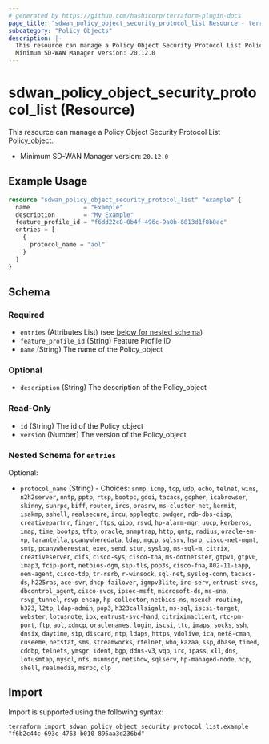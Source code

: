 ```yaml
---
# generated by https://github.com/hashicorp/terraform-plugin-docs
page_title: "sdwan_policy_object_security_protocol_list Resource - terraform-provider-sdwan"
subcategory: "Policy Objects"
description: |-
  This resource can manage a Policy Object Security Protocol List Policy_object.
  Minimum SD-WAN Manager version: 20.12.0
---
```


# sdwan_policy_object_security_protocol_list (Resource)

This resource can manage a Policy Object Security Protocol List Policy_object.
  - Minimum SD-WAN Manager version: `20.12.0`

## Example Usage

```terraform
resource "sdwan_policy_object_security_protocol_list" "example" {
  name               = "Example"
  description        = "My Example"
  feature_profile_id = "f6dd22c8-0b4f-496c-9a0b-6813d1f8b8ac"
  entries = [
    {
      protocol_name = "aol"
    }
  ]
}
```

<!-- schema generated by tfplugindocs -->
## Schema

### Required

- `entries` (Attributes List) (see [below for nested schema](#nestedatt--entries))
- `feature_profile_id` (String) Feature Profile ID
- `name` (String) The name of the Policy_object

### Optional

- `description` (String) The description of the Policy_object

### Read-Only

- `id` (String) The id of the Policy_object
- `version` (Number) The version of the Policy_object

<a id="nestedatt--entries"></a>
### Nested Schema for `entries`

Optional:

- `protocol_name` (String) - Choices: `snmp`, `icmp`, `tcp`, `udp`, `echo`, `telnet`, `wins`, `n2h2server`, `nntp`, `pptp`, `rtsp`, `bootpc`, `gdoi`, `tacacs`, `gopher`, `icabrowser`, `skinny`, `sunrpc`, `biff`, `router`, `ircs`, `orasrv`, `ms-cluster-net`, `kermit`, `isakmp`, `sshell`, `realsecure`, `ircu`, `appleqtc`, `pwdgen`, `rdb-dbs-disp`, `creativepartnr`, `finger`, `ftps`, `giop`, `rsvd`, `hp-alarm-mgr`, `uucp`, `kerberos`, `imap`, `time`, `bootps`, `tftp`, `oracle`, `snmptrap`, `http`, `qmtp`, `radius`, `oracle-em-vp`, `tarantella`, `pcanywheredata`, `ldap`, `mgcp`, `sqlsrv`, `hsrp`, `cisco-net-mgmt`, `smtp`, `pcanywherestat`, `exec`, `send`, `stun`, `syslog`, `ms-sql-m`, `citrix`, `creativeserver`, `cifs`, `cisco-sys`, `cisco-tna`, `ms-dotnetster`, `gtpv1`, `gtpv0`, `imap3`, `fcip-port`, `netbios-dgm`, `sip-tls`, `pop3s`, `cisco-fna`, `802-11-iapp`, `oem-agent`, `cisco-tdp`, `tr-rsrb`, `r-winsock`, `sql-net`, `syslog-conn`, `tacacs-ds`, `h225ras`, `ace-svr`, `dhcp-failover`, `igmpv3lite`, `irc-serv`, `entrust-svcs`, `dbcontrol_agent`, `cisco-svcs`, `ipsec-msft`, `microsoft-ds`, `ms-sna`, `rsvp_tunnel`, `rsvp-encap`, `hp-collector`, `netbios-ns`, `msexch-routing`, `h323`, `l2tp`, `ldap-admin`, `pop3`, `h323callsigalt`, `ms-sql`, `iscsi-target`, `webster`, `lotusnote`, `ipx`, `entrust-svc-hand`, `citriximaclient`, `rtc-pm-port`, `ftp`, `aol`, `xdmcp`, `oraclenames`, `login`, `iscsi`, `ttc`, `imaps`, `socks`, `ssh`, `dnsix`, `daytime`, `sip`, `discard`, `ntp`, `ldaps`, `https`, `vdolive`, `ica`, `net8-cman`, `cuseeme`, `netstat`, `sms`, `streamworks`, `rtelnet`, `who`, `kazaa`, `ssp`, `dbase`, `timed`, `cddbp`, `telnets`, `ymsgr`, `ident`, `bgp`, `ddns-v3`, `vqp`, `irc`, `ipass`, `x11`, `dns`, `lotusmtap`, `mysql`, `nfs`, `msnmsgr`, `netshow`, `sqlserv`, `hp-managed-node`, `ncp`, `shell`, `realmedia`, `msrpc`, `clp`

## Import

Import is supported using the following syntax:

```shell
terraform import sdwan_policy_object_security_protocol_list.example "f6b2c44c-693c-4763-b010-895aa3d236bd"
```
